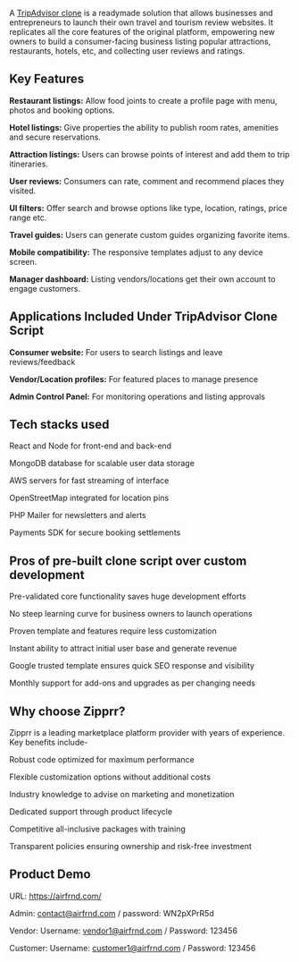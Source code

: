 A <a href="https://zipprr.com/tripadvisor-clone/">TripAdvisor clone</a> is a readymade solution that allows businesses and entrepreneurs to launch their own travel and tourism review websites. It replicates all the core features of the original platform, empowering new owners to build a consumer-facing business listing popular attractions, restaurants, hotels, etc, and collecting user reviews and ratings.

<h2><b>Key Features</b></h2>

**Restaurant listings:** Allow food joints to create a profile page with menu, photos and booking options.

**Hotel listings:** Give properties the ability to publish room rates, amenities and secure reservations.

**Attraction listings:** Users can browse points of interest and add them to trip itineraries.

**User reviews:** Consumers can rate, comment and recommend places they visited.

**UI filters:** Offer search and browse options like type, location, ratings, price range etc.

**Travel guides:** Users can generate custom guides organizing favorite items.

**Mobile compatibility:** The responsive templates adjust to any device screen.

**Manager dashboard:** Listing vendors/locations get their own account to engage customers.

<h2><b>Applications Included Under TripAdvisor Clone Script</b></h2>

**Consumer website:** For users to search listings and leave reviews/feedback

**Vendor/Location profiles:** For featured places to manage presence

**Admin Control Panel:** For monitoring operations and listing approvals

<h2><b>Tech stacks used</b></h2>

React and Node for front-end and back-end

MongoDB database for scalable user data storage

AWS servers for fast streaming of interface

OpenStreetMap integrated for location pins

PHP Mailer for newsletters and alerts

Payments SDK for secure booking settlements

<h2><b>Pros of pre-built clone script over custom development</b></h2>

Pre-validated core functionality saves huge development efforts

No steep learning curve for business owners to launch operations

Proven template and features require less customization

Instant ability to attract initial user base and generate revenue

Google trusted template ensures quick SEO response and visibility

Monthly support for add-ons and upgrades as per changing needs

<h2><b>Why choose Zipprr?</b></h2>

Zipprr is a leading marketplace platform provider with years of experience. Key benefits include-

Robust code optimized for maximum performance

Flexible customization options without additional costs

Industry knowledge to advise on marketing and monetization

Dedicated support through product lifecycle

Competitive all-inclusive packages with training

Transparent policies ensuring ownership and risk-free investment

<h2><b>Product Demo</b></h2>

URL: https://airfrnd.com/

Admin: contact@airfrnd.com  / password: WN2pXPrR5d

Vendor: Username: vendor1@airfrnd.com / Password: 123456

Customer: Username: customer1@airfrnd.com / Password: 123456
